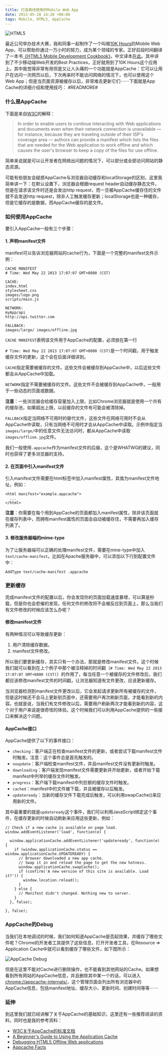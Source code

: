 ```yaml
---
title: 打造离线使用的Mobile Web App
date: 2013-05-28 14:28 +08:00
tags: Mobile, HTML5, AppCache
---
```


![HTML5](appcache/html5.png "HTML5")

最近公司举办技术大赛，我和同事一起制作了一个叫做[10K Hours](http://10khours.me)的Mobile Web App，可以帮助你通过一万小时的努力，成为某个领域的专家。正好前段时间翻译了一本书[《HTML5 Mobile Development Cookbook》](http://book.douban.com/subject/10580867/)，中文译本[在此](http://book.douban.com/subject/24706036/)。其中讲到了不少移动端Web开发的Best Practices，正好就用到了10K Hours这个应用上。其中我觉得非常有用但是又让人头痛的一个功能就是AppCache：它可以让用户在访问一次网页以后，下次再来时不能访问网络的情况下，也可以使用这个Web App；但是当页面资源被缓存以后，非常难去更新它们⋯⋯下面就是App Cache的详细介绍和使用技巧： #READMORE#

### 什么是AppCache

下面是来自[W3C](http://www.w3.org/TR/2011/WD-html5-20110525/offline.html)的解释：

> In order to enable users to continue interacting with Web applications and documents even when their network connection is unavailable — for instance, because they are traveling outside of their ISP's coverage area — authors can provide a manifest which lists the files that are needed for the Web application to work offline and which causes the user's browser to keep a copy of the files for use offline.

简单来说就是可以让开发者在网络出问题的情况下，可以部分或全部访问网站的静态资源。

可能有些朋友会疑惑AppCache与浏览器自动缓存和localStorage的区别，这里我简单讲一下：在默认设置下，浏览器会根据request header自动缓存静态文件，但是在请求该文件时还是会发出http request，而一旦被AppCache缓存住的文件就不会发送http request，除非人工触发缓存更新；localStorage也是一种缓存，但是它缓存的是数据，而AppCache缓存的是文件。

### 如何使用AppCache

要引入AppCache一般有三个步骤：

#### 1. 声明manifest文件

manifest可以告诉浏览器网站的cache行为，下面是一个完整的manifest文件示例：

	CACHE MANIFEST
	# Time: Wed May 22 2013 17:07:07 GMT+0800 (CST)

	CACHE:
	index.html
	stylesheet.css
	images/logo.png
	scripts/main.js

	NETWORK:
	myApp/api
	http://api.twitter.com

	FALLBACK:
	images/large/ images/offline.jpg

`CACHE MANIFEST`表明该文件用于AppCache的配置，必须放在第一行

`# Time: Wed May 22 2013 17:07:07 GMT+0800 (CST)`是一个时间戳，用于触发缓存文件的更新，这个会在后面详细讲到。

`CACHE`指定需要被缓存的文件。这些文件会被缓存到AppCache中，以后这些文件都会从AppCache中加载。

`NETWORK`指定不需要被缓存的文件。这些文件不会被缓存到AppCache中，一般用于一些动态的页面或数据。

**注意**：一些浏览器会给缓存容量加入上限，比如Chrome浏览器就是使用一个共有的缓存池，如果超出上限，以前缓存的文件有可能会被清除掉。

`FALLBACK`指定当网络不可用时的替代文件，这些文件在网络可用时不会从AppCache中读取，只有当网络不可用时才会从AppCache中读取。示例中指定当`images/large/`中的任意文件无法访问时，都从AppCache中读取`images/offline.jpg`文件。

我们一般使用`.appcache`作为manifest文件的后缀，这个是WHATWG的建议，同时也获得了更多浏览器的支持。

#### 2. 在页面中引入manifest文件

引入manifest文件需要在html标签中加入manifest属性，其值为manifest文件地址，例如：

	<html manifest="example.appcache">
	  ...
	</html>

**注意**：你需要在每个用到AppCache的页面都加入manifest属性，除非该页面就在缓存列表中，而拥有manifest属性的页面会自动被缓存住，不需要再加入缓存列表了。

#### 3. 修改服务器端的mime-type

为了让服务器端可以正确的处理manifest文件，需要在mine-type中加入`text/cache-manifest`。比如在Apache服务器中，可以添加以下行到配置文件中：

	AddType text/cache-manifest .appcache

### 更新缓存

完成manifest文件的配置以后，你会发现你的页面加载速度暴增，可以算是秒载，但是你也会悲催的发现，任何文件的修改将不会被反应到页面上，那么当我们有文件修改的时候应该怎么办呢？

#### 修改manifest文件

有两种情况可以导致缓存更新：

1. 用户清除缓存数据。
2. manifest文件修改。

所以我们要更新缓存，其实只有一个办法，那就是修改manifest文件。这个时候我们就可以看到在上个例子中那个被注释掉的时间戳（`# Time: Wed May 22 2013 17:07:07 GMT+0800 (CST)`）的作用了，每当任意一个被缓存的文件修改后，我们都应该修改manifest文件的时间戳，让浏览器知道有文件更改，应该更新缓存。

当浏览器检测到manifest文件更改以后，它会发起请求更新所有被缓存的文件，但是这时候还不会马上更新到页面中，还需要用户再次刷新页面，才能看到新的内容。也就是说，当我们有文件修改以后，需要用户刷新两次才能看到新的内容，这个对于用户来说是很奇怪的体验。这个时候我们可以利用AppCache提供的一些接口来解决这个问题。

#### AppCache接口

AppCache提供了以下的事件接口：

* `checking`：客户端正在检查manifest文件的更新，或者尝试下载manifest文件时触发。注意：这个事件总是首先触发的。
* `noupdate`：客户端检查manifest文件，并且manifest文件没有更新时触发。
* `downloading`：客户端发现manifest文件需要更新并开始更新，或者开始下载manifest中列举的缓存文件时触发。
* `progress`：客户端下载manifest中列巨额的缓存文件时触发。
* `cached`：manifest中的文件被下载，并且被缓存以后触发。
* `updateready`：当新的缓存文件下载完成后触发，可以利用swapCache()来应用新的文件。

其中最重要的就是`updateready`这个事件，我们可以利用JavaScript绑定这个事件，在缓存更新的时候自动刷新来应用这些更新，例如：

	// Check if a new cache is available on page load.
	window.addEventListener('load', function(e) {
	
	  window.applicationCache.addEventListener('updateready', function(e) {
	    if (window.applicationCache.status == window.applicationCache.UPDATEREADY) {
	      // Browser downloaded a new app cache.
	      // Swap it in and reload the page to get the new hotness.
	      window.applicationCache.swapCache();
	      if (confirm('A new version of this site is available. Load it?')) {
	        window.location.reload();
	      }
	    } else {
	      // Manifest didn't changed. Nothing new to server.
	    }
	  }, false);
	  
	}, false);

### AppCache的Debug

当我们在本地调试的时候，我们如何知道AppCache是否起效果，并缓存了哪些文件呢？Chrome的开发者工具提供了这些信息，打开开发者工具，在Resource => Application Cache中就可以看到缓存了哪些文件，如下图所示：

![AppCache Debug](appcache/debug.png "AppCache Debug")

但是在这里不能对Cache进行删除操作，也不能看到其他网站的Cache。如果想看到所有网站的AppCache信息，并且删除其中某一个的话，可以进入[chrome://appcache-internals/](chrome://appcache-internals/)，这个管理页面会列出所有浏览器中的AppCache信息，包括manifest地址、缓存大小、更新时间、创建时间等等⋯⋯

### 延伸

到这里我们就已经讲解了关于AppCache的基础知识，这里还有一些推荐阅读的资料，同时也是我的参考资料：

* [W3C关于AppCache的标准文档](http://www.w3.org/TR/2011/WD-html5-20110525/offline.html)
* [A Beginner's Guide to Using the Application Cache](http://www.html5rocks.com/en/tutorials/appcache/beginner/)
* [Debugging HTML5 Offline Web applications](http://blog.christian-heindel.de/2011/10/25/debugging-html5-offline-web-applications/)
* [Appcache Facts](http://appcachefacts.info/)